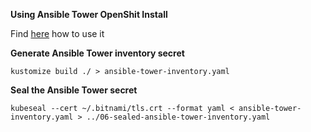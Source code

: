 __Using Ansible Tower OpenShit Install__

Find [here](https://docs.ansible.com/ansible-tower/3.4.3/html/administration/openshift_configuration.html) how to use it 

__Generate Ansible Tower inventory secret__

`kustomize build ./ > ansible-tower-inventory.yaml`

__Seal the Ansible Tower secret__

`kubeseal --cert ~/.bitnami/tls.crt --format yaml < ansible-tower-inventory.yaml > ../06-sealed-ansible-tower-inventory.yaml`